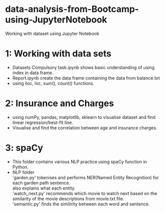 # data-analysis-from-Bootcamp-using-JupyterNotebook
Working with dataset using Jupyter Notebook

# 1: Working with data sets
  - Datasets Compulsory task.ipynb shows basic understanding of using index in data frame. 
  - Report.ipynb create the data frame containing the data from balance.txt
  - using iloc, loc, sum(), count() functions.

# 2: Insurance and Charges
  - using numPy, pandas, matplotlib, sklearn to visualise dataset and find linear regression/best-fit line.
  - Visualise and find the correlation between age and insurance charges.

# 3: spaCy
  - This folder contains various NLP practice using spaCy function in Python.
  - NLP folder</br>
    'garden.py' tokenises and performs NER(Named Entity Recognition) for each garden path sentence.</br>
     also explains what each entity.</br>
    'watch_next.py' recommends which movie to watch next based on the similarity of the movie descriptions from movie.txt file.</br>
    'semantic.py' finds the similirity between each word and sentence.

